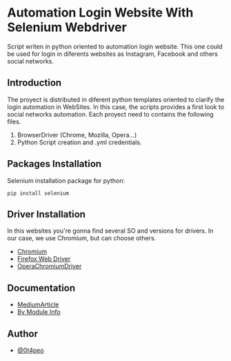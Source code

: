 # Automation Login Website With Selenium Webdriver
Script writen in python oriented to automation login website. This one could be used for login in diferents websites as Instagram, Facebook and others social networks. 

## Introduction
The proyect is distributed in diferent python templates oriented to clarify the login automation in WebSites.
In this case, the scripts provides a first look to social networks automation. Each proyect need to contains 
the following files.

1. BrowserDriver (Chrome, Mozilla, Opera...)
2. Python Script creation and .yml credentials.


## Packages Installation 
Selenium installation package for python: 

```
pip install selenium
```

## Driver Installation
In this websites you're gonna find several SO and versions for drivers. In our case, we use Chromium, but can choose others.
* [Chromium](https://chromedriver.chromium.org/downloads)
* [Firefox Web Driver](https://www.selenium.dev/selenium/docs/api/javascript/module/selenium-webdriver/firefox.html)
* [OperaChromiumDriver](https://github.com/operasoftware/operachromiumdriver)

## Documentation
* [MediumArticle](https://medium.com/@kikigulab/how-to-automate-opening-and-login-to-websites-with-python-6aeaf1f6ae98)
* [By Module Info](https://selenium-python.readthedocs.io/locating-elements.html)


## Author

- [@0t4peo](https://github.com/LarsK4nis)


